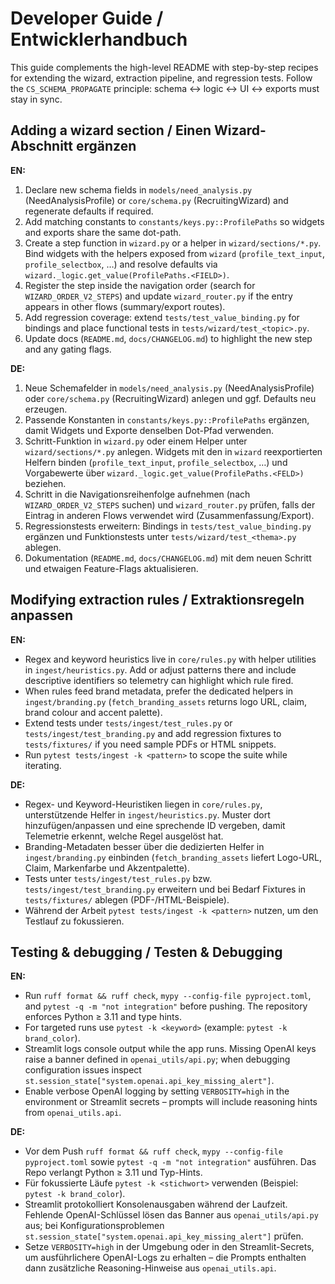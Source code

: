# Developer Guide / Entwicklerhandbuch

This guide complements the high-level README with step-by-step recipes for
extending the wizard, extraction pipeline, and regression tests. Follow the
`CS_SCHEMA_PROPAGATE` principle: schema ↔ logic ↔ UI ↔ exports must stay in sync.

## Adding a wizard section / Einen Wizard-Abschnitt ergänzen

**EN:**

1. Declare new schema fields in `models/need_analysis.py` (NeedAnalysisProfile)
   or `core/schema.py` (RecruitingWizard) and regenerate defaults if required.
2. Add matching constants to `constants/keys.py::ProfilePaths` so widgets and
   exports share the same dot-path.
3. Create a step function in `wizard.py` or a helper in `wizard/sections/*.py`.
   Bind widgets with the helpers exposed from `wizard` (`profile_text_input`,
   `profile_selectbox`, …) and resolve defaults via
   `wizard._logic.get_value(ProfilePaths.<FIELD>)`.
4. Register the step inside the navigation order (search for
   `WIZARD_ORDER_V2_STEPS`) and update `wizard_router.py` if the entry appears in
   other flows (summary/export routes).
5. Add regression coverage: extend `tests/test_value_binding.py` for bindings and
   place functional tests in `tests/wizard/test_<topic>.py`.
6. Update docs (`README.md`, `docs/CHANGELOG.md`) to highlight the new step and
   any gating flags.

**DE:**

1. Neue Schemafelder in `models/need_analysis.py` (NeedAnalysisProfile) oder
   `core/schema.py` (RecruitingWizard) anlegen und ggf. Defaults neu erzeugen.
2. Passende Konstanten in `constants/keys.py::ProfilePaths` ergänzen, damit
   Widgets und Exporte denselben Dot-Pfad verwenden.
3. Schritt-Funktion in `wizard.py` oder einem Helper unter
   `wizard/sections/*.py` anlegen. Widgets mit den in `wizard` reexportierten
   Helfern binden (`profile_text_input`, `profile_selectbox`, …) und
   Vorgabewerte über `wizard._logic.get_value(ProfilePaths.<FELD>)` beziehen.
4. Schritt in die Navigationsreihenfolge aufnehmen (nach `WIZARD_ORDER_V2_STEPS`
   suchen) und `wizard_router.py` prüfen, falls der Eintrag in anderen Flows
   verwendet wird (Zusammenfassung/Export).
5. Regressionstests erweitern: Bindings in `tests/test_value_binding.py`
   ergänzen und Funktionstests unter `tests/wizard/test_<thema>.py` ablegen.
6. Dokumentation (`README.md`, `docs/CHANGELOG.md`) mit dem neuen Schritt und
   etwaigen Feature-Flags aktualisieren.

## Modifying extraction rules / Extraktionsregeln anpassen

**EN:**

- Regex and keyword heuristics live in `core/rules.py` with helper utilities in
  `ingest/heuristics.py`. Add or adjust patterns there and include descriptive
  identifiers so telemetry can highlight which rule fired.
- When rules feed brand metadata, prefer the dedicated helpers in
  `ingest/branding.py` (`fetch_branding_assets` returns logo URL, claim, brand
  colour and accent palette).
- Extend tests under `tests/ingest/test_rules.py` or
  `tests/ingest/test_branding.py` and add regression fixtures to
  `tests/fixtures/` if you need sample PDFs or HTML snippets.
- Run `pytest tests/ingest -k <pattern>` to scope the suite while iterating.

**DE:**

- Regex- und Keyword-Heuristiken liegen in `core/rules.py`, unterstützende
  Helfer in `ingest/heuristics.py`. Muster dort hinzufügen/anpassen und eine
  sprechende ID vergeben, damit Telemetrie erkennt, welche Regel ausgelöst hat.
- Branding-Metadaten besser über die dedizierten Helfer in
  `ingest/branding.py` einbinden (`fetch_branding_assets` liefert Logo-URL,
  Claim, Markenfarbe und Akzentpalette).
- Tests unter `tests/ingest/test_rules.py` bzw.
  `tests/ingest/test_branding.py` erweitern und bei Bedarf Fixtures in
  `tests/fixtures/` ablegen (PDF-/HTML-Beispiele).
- Während der Arbeit `pytest tests/ingest -k <pattern>` nutzen, um den Testlauf
  zu fokussieren.

## Testing & debugging / Testen & Debugging

**EN:**

- Run `ruff format && ruff check`, `mypy --config-file pyproject.toml`, and
  `pytest -q -m "not integration"` before pushing. The repository enforces
  Python ≥ 3.11 and type hints.
- For targeted runs use `pytest -k <keyword>` (example: `pytest -k brand_color`).
- Streamlit logs console output while the app runs. Missing OpenAI keys raise a
  banner defined in `openai_utils/api.py`; when debugging configuration issues
  inspect `st.session_state["system.openai.api_key_missing_alert"]`.
- Enable verbose OpenAI logging by setting `VERBOSITY=high` in the environment
  or Streamlit secrets – prompts will include reasoning hints from
  `openai_utils.api`.

**DE:**

- Vor dem Push `ruff format && ruff check`, `mypy --config-file pyproject.toml`
  sowie `pytest -q -m "not integration"` ausführen. Das Repo verlangt Python ≥
  3.11 und Typ-Hints.
- Für fokussierte Läufe `pytest -k <stichwort>` verwenden (Beispiel:
  `pytest -k brand_color`).
- Streamlit protokolliert Konsolenausgaben während der Laufzeit. Fehlende
  OpenAI-Schlüssel lösen das Banner aus `openai_utils/api.py` aus; bei
  Konfigurationsproblemen `st.session_state["system.openai.api_key_missing_alert"]`
  prüfen.
- Setze `VERBOSITY=high` in der Umgebung oder in den Streamlit-Secrets, um
  ausführlichere OpenAI-Logs zu erhalten – die Prompts enthalten dann zusätzliche
  Reasoning-Hinweise aus `openai_utils.api`.

